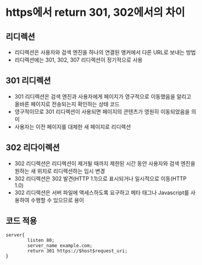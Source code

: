 # https에서 return 301, 302에서의 차이
## 리디렉션
- 리디렉션은 사용자와 검색 엔진을 하나의 연결된 앵커에서 다른 URL로 보내는 방법
- 리디렉션에는 301, 302, 307 리디렉션이 정기적으로 사용

## 301 리디렉션
- 301 리디렉션은 검색 엔진과 사용자에게 페이지가 영구적으로 이동했음을 알리고 올바른 페이지로 전송되는지 확인하는 상태 코드
- 영구적이므로 301 리디렉션이 사용되면 페이지의 콘텐츠가 영원히 이동되었음을 의미
- 사용자는 이전 페이지를 대체한 새 페이지로 리디렉션

## 302 리다이렉션
- 302 리디렉션은 리디렉션이 제거될 때까지 제한된 시간 동안 사용자와 검색 엔진을 원하는 새 위치로 리디렉션하는 임시 변경
- 302 리디렉션은 302 발견(HTTP 1.1)으로 표시되거나 일시적으로 이동(HTTP 1.0)
- 302 리디렉션은 서버 파일에 액세스하도록 요구하고 메타 태그나 Javascript를 사용하여 수행할 수 있으므로 용이


## 코드 적용
```
server{
        listen 80;
        server_name example.com;
        return 301 https://$host$request_uri;
}
```
